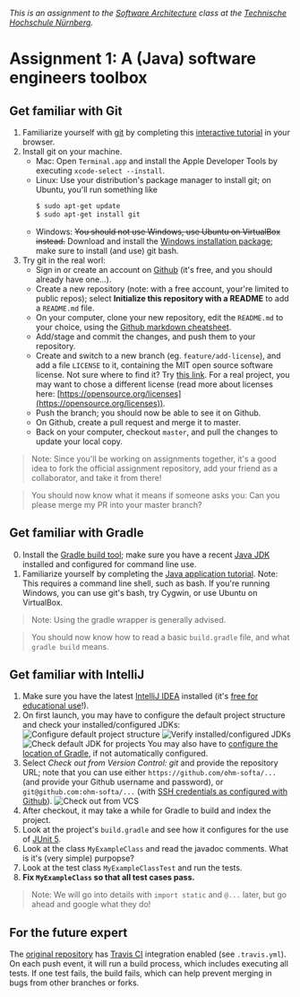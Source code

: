 _This is an assignment to the [Software Architecture](https://ohm-softa.github.io) class at the [Technische Hochschule Nürnberg](http://www.th-nuernberg.de)._

# Assignment 1: A (Java) software engineers toolbox


## Get familiar with Git

1. Familiarize yourself with [git](https://git-scm.com) by completing this [interactive tutorial](https://learngitbranching.js.org/) in your browser.
2. Install git on your machine.
	- Mac: Open `Terminal.app` and install the Apple Developer Tools by executing `xcode-select --install`.
	- Linux: Use your distribution's package manager to install git; on Ubuntu, you'll run something like 
		```bash
		$ sudo apt-get update
		$ sudo apt-get install git
		```
	- Windows: ~~You should not use Windows, use Ubuntu on VirtualBox instead.~~ Download and install the [Windows installation package](https://git-scm.com/download/win); make sure to install (and use) git bash.
3. Try git in the real worl:
	- Sign in or create an account on [Github](https://github.com) (it's free, and you should already have one...).
	- Create a new repository (note: with a free account, your're limited to public repos); select __Initialize this repository with a README__ to add a `README.md` file.
	- On your computer, clone your new repository, edit the `README.md` to your choice, using the [Github markdown cheatsheet](https://guides.github.com/features/mastering-markdown/).
	- Add/stage and commit the changes, and push them to your repository.
	- Create and switch to a new branch (eg. `feature/add-license`), and add a file `LICENSE` to it, containing the MIT open source software license. Not sure where to find it? Try [this link](http://bfy.tw/EF8t). For a real project, you may want to chose a different license (read more about licenses here: [https://opensource.org/licenses](https://opensource.org/licenses)).
	- Push the branch; you should now be able to see it on Github.
	- On Github, create a pull request and merge it to master.
	- Back on your computer, checkout `master`, and pull the changes to update your local copy.

> Note: Since you'll be working on assignments together, it's a good idea to fork the official assignment repository, add your friend as a collaborator, and take it from there!

> You should now know what it means if someone asks you: Can you please merge my PR into your master branch?

## Get familiar with Gradle

0. Install the [Gradle build tool](https://gradle.org/); make sure you have a recent [Java JDK](https://jdk.java.net/11/) installed and configured for command line use.
1. Familiarize yourself by completing the [Java application tutorial](https://guides.gradle.org/building-java-applications/). Note: This requires a command line shell, such as bash. If you're running Windows, you can use git's bash, try Cygwin, or use Ubuntu on VirtualBox.


> Note: Using the gradle wrapper is generally advised.

> You should now know how to read a basic `build.gradle` file, and what `gradle build` means.


## Get familiar with IntelliJ

1. Make sure you have the latest [IntelliJ IDEA](https://www.jetbrains.com/idea/) installed (it's [free for educational use](https://www.jetbrains.com/student/)!).
2. On first launch, you may have to configure the default project structure and check your installed/configured JDKs:
	![Configure default project structure](/assets/idea-01-ps.png)
	![Verify installed/configured JDKs](/assets/idea-02-jdk.png)
	![Check default JDK for projects](/assets/idea-03-project-jdk.png)
	You may also have to [configure the location of Gradle](https://www.jetbrains.com/help/idea/gradle.html), if not automatically configured.
3. Select _Check out from Version Control: git_ and provide the repository URL; note that you can use either `https://github.com/ohm-softa/...` (and provide your Github username and password), or `git@github.com:ohm-softa/...` (with [SSH credentials as configured with Github](https://help.github.com/articles/connecting-to-github-with-ssh/)).
	![Check out from VCS](/assets/idea-04-from-git.png)
4. After checkout, it may take a while for Gradle to build and index the project.
5. Look at the project's `build.gradle` and see how it configures for the use of [JUnit 5](http://junit.org/junit5/docs/current/user-guide/#running-tests-build-gradle).
6. Look at the class `MyExampleClass` and read the javadoc comments. What is it's (very simple) purpopse?
7. Look at the test class `MyExampleClassTest` and run the tests.
8. **Fix `MyExampleClass` so that all test cases pass.**

> Note: We will go into details with `import static` and `@...` later, but go ahead and google what they do!


## For the future expert

The [original repository](https://ohm-softa.github.com/01a-tools) has [Travis CI](https://travis-ci.org) integration enabled (see `.travis.yml`).
On each push event, it will run a build process, which includes executing all tests.
If one test fails, the build fails, which can help prevent merging in bugs from other branches or forks.
